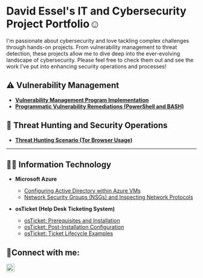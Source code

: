 <h1>David Essel's IT and Cybersecurity Project Portfolio☺</h1>

I'm passionate about cybersecurity and love tackling complex challenges through hands-on projects. From vulnerability management to threat detection, these projects allow me to dive deep into the ever-evolving landscape of cybersecurity. Please feel free to check them out and see the work I’ve put into enhancing security operations and processes!


## ⚠️ Vulnerability Management 

- **[Vulnerability Management Program Implementation](https://github.com/DavidEssel/Vulnerability-Management)**
- **[Programmatic Vulnerability Remediations (PowerShell and BASH)](https://github.com/joshcybertest/programmatic-vulnerability-remediations)**

## 🚨 Threat Hunting and Security Operations

- **[Threat Hunting Scenario (Tor Browser Usage)](https://github.com/DavidEssel/Threat-Hunting-Scenario-Tor-)**

<hr/>

<h2>👨‍💻 Information Technology </h2>

- <b>Microsoft Azure</b>
  - [Configuring Active Directory within Azure VMs](https://github.com/DavidEssel/Configure-Active-Directory)
  - [Network Security Groups (NSGs) and Inspecting Network Protocols](https://github.com/DavidEssel/Azure-Network-Protocols)

- <b>osTicket (Help Desk Ticketing System)</b>
  - [osTicket: Prerequisites and Installation](https://github.com/DavidEssel/Osticket-Prerequisites)
  - [osTicket: Post-Installation Configuration](https://github.com/DavidEssel/osTicket-Post-Install-Config)
  - [osTicket: Ticket Lifecycle Examples](https://github.com/DavidEssel/osTicket-Ticket-Lifecycle)


<h2>🤳Connect with me:</h2>

<!--[<img align="left" alt="Josh | Twitter" width="22px" src="https://cdn.jsdelivr.net/npm/simple-icons@v3/icons/twitter.svg" />][twitter]-->
[<img align="left" alt="Josh | LinkedIn" width="22px" src="https://cdn.jsdelivr.net/npm/simple-icons@v3/icons/linkedin.svg" />][linkedin]
<!--[<img align="left" alt="Josh | Instagram" width="22px" src="https://cdn.jsdelivr.net/npm/simple-icons@v3/icons/instagram.svg" />][instagram]-->

<!--[twitter]: https://twitter.com/Josh-->
<!--[instagram]: https://www.instagram.com/Josh-->
[linkedin]: https://www.linkedin.com/in/david-essel-54b9282aa/
